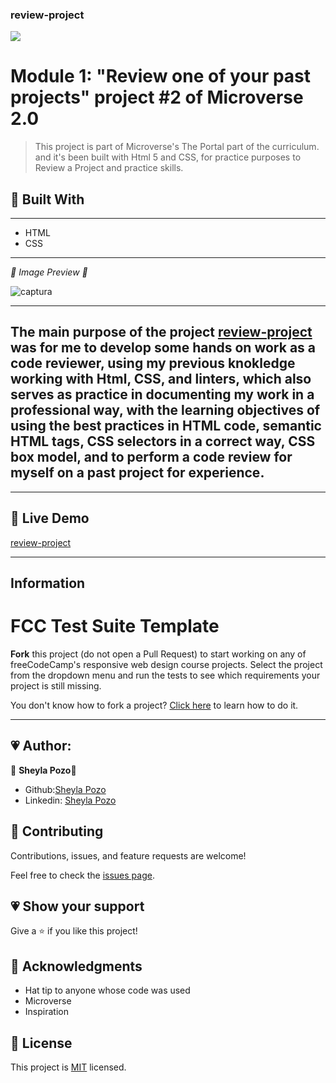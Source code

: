 ### review-project


![](https://img.shields.io/github/followers/sheylaPozo?style=social)

# Module 1: "Review one of your past projects" project #2 of Microverse 2.0

> This project is part of Microverse's The Portal part of the curriculum. and it's been built with Html 5 and CSS, for practice purposes to Review a Project and practice skills.

## 💖 Built With 

---

- HTML
- CSS

---

*💛 Image Preview 💛*

![captura](https://user-images.githubusercontent.com/54015740/120563413-22d51000-c3ce-11eb-8746-06b8d90d943e.jpg)


---
The main purpose of the project [review-project](https://sheylapozo.github.io/review-project/) was for me to develop some hands on work as a code reviewer, using my previous knokledge working with Html, CSS, and linters, which also serves as practice in documenting my work in a professional way, with the learning objectives of using the best practices in HTML code, semantic HTML tags, CSS selectors in a correct way, CSS box model, and to perform a code review for myself on a past project for experience.
-------
---

## 💖 Live Demo

[review-project](https://sheylapozo.github.io/review-project/) 

---

## Information 

# FCC Test Suite Template

**Fork** this project (do not open a Pull Request) to start working on any of freeCodeCamp's responsive web design course projects. Select the project from the dropdown menu and run the tests to see which requirements your project is still missing.

You don't know how to fork a project? [Click here](https://help.github.com/articles/fork-a-repo/) to learn how to do it.

---

## 💗 Author:

👤 **Sheyla Pozo**💖

- Github:[Sheyla Pozo](https://github.com/sheylaPozo)
- Linkedin: [Sheyla Pozo](https://www.linkedin.com/in/sheypozo/)

## 🤝 Contributing

Contributions, issues, and feature requests are welcome!


Feel free to check the [issues page](https://github.com/sheylaPozo/Hello-Microverse/issues).


## 💗 Show your support

Give a ⭐️ if you like this project!

## 💖 Acknowledgments

- Hat tip to anyone whose code was used
- Microverse
- Inspiration

## 📝 License

This project is [MIT](lic.url) licensed.
